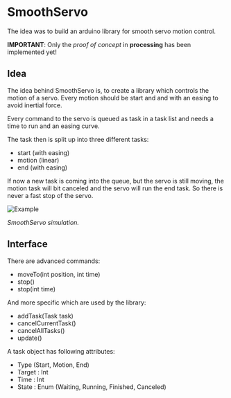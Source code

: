 # SmoothServo
The idea was to build an arduino library for smooth servo motion control. 

**IMPORTANT**: Only the *proof of concept* in **processing** has been implemented yet!

## Idea
The idea behind SmoothServo is, to create a library which controls the motion of a servo. Every motion should be start and and with an easing to avoid inertial force.

Every command to the servo is queued as task in a task list and needs a time to run and an easing curve.

The task then is split up into three different tasks:

* start (with easing)
* motion (linear)
* end (with easing)

If now a new task is coming into the queue, but the servo is still moving, the motion task will bit canceled and the servo will run the end task. So there is never a fast stop of the servo.

![Example](readme/motion-example.gif)

*SmoothServo simulation.*

## Interface

There are advanced commands:

* moveTo(int position, int time)
* stop()
* stop(int time)

And more specific which are used by the library:

* addTask(Task task)
* cancelCurrentTask()
* cancelAllTasks()
* update()

A task object has following attributes:

* Type (Start, Motion, End)
* Target : Int
* Time : Int
* State : Enum (Waiting, Running, Finished, Canceled)
